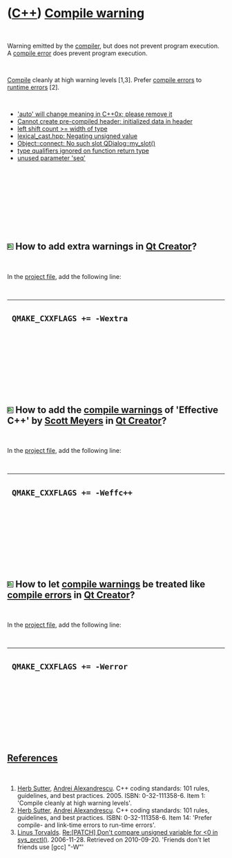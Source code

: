 



 

 

 

 

 

([C++](Cpp.htm)) [Compile warning](CppCompileWarning.htm)
=========================================================

 

Warning emitted by the [compiler](CppCompiler.htm), but does not prevent
program execution. A [compile error](CppCompileError.htm) does prevent
program execution.

 

[Compile](CppCompiler.htm) cleanly at high warning levels \[1,3\].
Prefer [compile errors](CppCompileError.htm) to [runtime
errors](CppRuntimeError.htm) \[2\].

 

-   ['auto' will change meaning in C++0x; please remove
    it](CppCompileWarningAutoWillChangeMeaningInC++0x.htm)
-   [Cannot create pre-compiled header: initialized data in
    header](CppCompileWarningCannotCreatePreCompiledHeaderInitializedDataInHeader.htm)
-   [left shift count &gt;= width of
    type](CppCompileWarningLeftShiftCounterBiggerOrEqualToWidthOfType.htm)
-   [lexical\_cast.hpp: Negating unsigned
    value](CppCompileWarningLexical_castHppNegatingUnsignedValue.htm)
-   [Object::connect: No such
    slot QDialog::my\_slot()](CppCompileWarningNoSuchSlot.htm)
-   [type qualifiers ignored on function return
    type](CppCompileWarningTypeQualifiersIgnoredOnFunctionReturnType.htm)
-   [unused parameter 'seq'](CppCompileWarningUnusedParameterSeq.htm)

 

 

 

 

 

![Qt Creator](PicQtCreator.png) How to add extra warnings in [Qt Creator](CppQtCreator.htm)?
--------------------------------------------------------------------------------------------

 

In the [project file](CppQtProjectFile.htm), add the following line:

 

  ------------------------------
  ` QMAKE_CXXFLAGS += -Wextra`
  ------------------------------

 

 

 

 

 

![Qt Creator](PicQtCreator.png) How to add the [compile warnings](CppCompileWarning.htm) of 'Effective C++' by [Scott Meyers](CppScottMeyers.htm) in [Qt Creator](CppQtCreator.htm)?
------------------------------------------------------------------------------------------------------------------------------------------------------------------------------------

 

In the [project file](CppQtProjectFile.htm), add the following line:

 

  -------------------------------
  ` QMAKE_CXXFLAGS += -Weffc++`
  -------------------------------

 

 

 

 

 

![Qt Creator](PicQtCreator.png) How to let [compile warnings](CppCompileWarning.htm) be treated like [compile errors](CppCompileError.htm) in [Qt Creator](CppQtCreator.htm)?
-----------------------------------------------------------------------------------------------------------------------------------------------------------------------------

 

In the [project file](CppQtProjectFile.htm), add the following line:

 

  ------------------------------
  ` QMAKE_CXXFLAGS += -Werror`
  ------------------------------

 

 

 

 

 

[References](CppReferences.htm)
-------------------------------

 

1.  [Herb Sutter](CppHerbSutter.htm), [Andrei
    Alexandrescu](CppAndreiAlexandrescu.htm). C++ coding standards: 101
    rules, guidelines, and best practices. 2005. ISBN: 0-32-111358-6.
    Item 1: 'Compile cleanly at high warning levels'.
2.  [Herb Sutter](CppHerbSutter.htm), [Andrei
    Alexandrescu](CppAndreiAlexandrescu.htm). C++ coding standards: 101
    rules, guidelines, and best practices. ISBN: 0-32-111358-6. Item 14:
    'Prefer compile- and link-time errors to run-time errors'.
3.  [Linus Torvalds](LinusTorvalds.htm). [Re:\[PATCH\] Don't compare
    unsigned variable for &lt;0
    in sys\_prctl()](http://linux.derkeiler.com/Mailing-Lists/Kernel/2006-11/msg08325.html). 2006-11-28.
    Retrieved on 2010-09-20. 'Friends don't let friends use \[gcc\]
    "-W"'

 

 

 

 

 





 



